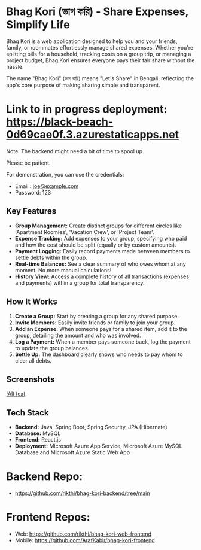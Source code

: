 # Bhag Kori (ভাগ করি) - Share Expenses, Simplify Life

Bhag Kori is a web application designed to help you and your friends, family, or roommates effortlessly manage shared expenses. Whether you're splitting bills for a household, tracking costs on a group trip, or managing a project budget, Bhag Kori ensures everyone pays their fair share without the hassle.

The name "Bhag Kori" (ভাগ করি) means "Let's Share" in Bengali, reflecting the app's core purpose of making sharing simple and transparent.

# Link to in progress deployment: https://black-beach-0d69cae0f.3.azurestaticapps.net
Note: The backend might need a bit of time to spool up. 

Please be patient.

For demonstration, you can use the credentials:

* Email : joe@example.com
* Password: 123

## Key Features

* **Group Management:** Create distinct groups for different circles like 'Apartment Roomies', 'Vacation Crew', or 'Project Team'.
* **Expense Tracking:** Add expenses to your group, specifying who paid and how the cost should be split (equally or by custom amounts).
* **Payment Logging:** Easily record payments made between members to settle debts within the group.
* **Real-time Balances:** See a clear summary of who owes whom at any moment. No more manual calculations!
* **History View:** Access a complete history of all transactions (expenses and payments) within a group for total transparency.

## How It Works

1.  **Create a Group:** Start by creating a group for any shared purpose.
2.  **Invite Members:** Easily invite friends or family to join your group.
3.  **Add an Expense:** When someone pays for a shared item, add it to the group, detailing the amount and who was involved.
4.  **Log a Payment:** When a member pays someone back, log the payment to update the group balances.
5.  **Settle Up:** The dashboard clearly shows who needs to pay whom to clear all debts.

## Screenshots

[!Alt text](https://github.com/user-attachments/assets/efc9a0e4-469c-46d3-bad4-e81cbbd34cdb)

## Tech Stack

* **Backend:** Java, Spring Boot, Spring Security, JPA (Hibernate)
* **Database:** MySQL
* **Frontend:** React.js
* **Deployment:** Microsoft Azure App Service, Microsoft Azure MySQL Database and Microsoft Azure Static Web App

# Backend Repo:
* https://github.com/rikthi/bhag-kori-backend/tree/main

# Frontend Repos:
* Web: https://github.com/rikthi/bhag-kori-web-frontend
* Mobile: https://github.com/ArafKabir/bhag-kori-frontend
